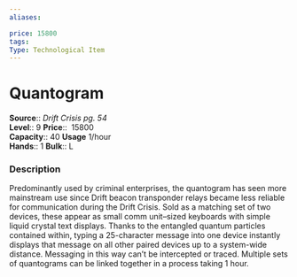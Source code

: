 ```yaml
---
aliases: 

price: 15800
tags: 
Type: Technological Item
---
```


# Quantogram

**Source**:: _Drift Crisis pg. 54_  
**Level**:: 9
**Price**::  15800  
**Capacity**:: 40 **Usage** 1/hour  
**Hands**:: 1
**Bulk**:: L

### Description

Predominantly used by criminal enterprises, the quantogram has seen more mainstream use since Drift beacon transponder relays became less reliable for communication during the Drift Crisis. Sold as a matching set of two devices, these appear as small comm unit–sized keyboards with simple liquid crystal text displays. Thanks to the entangled quantum particles contained within, typing a 25-character message into one device instantly displays that message on all other paired devices up to a system-wide distance. Messaging in this way can’t be intercepted or traced. Multiple sets of quantograms can be linked together in a process taking 1 hour.
